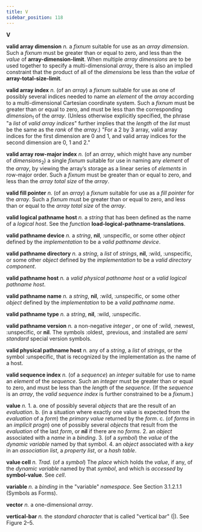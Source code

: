 ```yaml
---
title: V
sidebar_position: 118
---
```


**V** 

**valid array dimension** *n.* a *fixnum* suitable for use as an *array dimension*. Such a *fixnum* must be greater than or equal to zero, and less than the *value* of **array-dimension-limit**. When multiple *array dimensions* are to be used together to specify a multi-dimensional *array*, there is also an implied constraint that the product of all of the *dimensions* be less than the *value* of **array-total-size-limit**. 

**valid array index** *n.* (of an *array*) a *fixnum* suitable for use as one of possibly several indices needed to name an *element* of the *array* according to a multi-dimensional Cartesian coordinate system. Such a *fixnum* must be greater than or equal to zero, and must be less than the corresponding *dimension*<sub>1</sub> of the *array*. (Unless otherwise explicitly specified, the phrase "a *list* of *valid array indices*" further implies that the *length* of the *list* must be the same as the *rank* of the *array*.) "For a 2 by 3 array, valid array indices for the first dimension are 0 and 1, and valid array indices for the second dimension are 0, 1 and 2." 

**valid array row-major index** *n.* (of an *array*, which might have any number of *dimensions*<sub>2</sub>) a single *fixnum* suitable for use in naming any *element* of the *array*, by viewing the array’s storage as a linear series of *elements* in row-major order. Such a *fixnum* must be greater than or equal to zero, and less than the *array total size* of the *array*. 

**valid fill pointer** *n.* (of an *array*) a *fixnum* suitable for use as a *fill pointer* for the *array*. Such a *fixnum* must be greater than or equal to zero, and less than or equal to the *array total size* of the *array*. 

**valid logical pathname host** *n.* a *string* that has been defined as the name of a *logical host*. See the *function* **load-logical-pathname-translations**. 

**valid pathname device** *n.* a *string*, **nil**, :unspecific, or some other *object* defined by the *implementation* to be a *valid pathname device*. 

**valid pathname directory** *n.* a *string*, a *list* of *strings*, **nil**, :wild, :unspecific, or some other *object* defined by the *implementation* to be a *valid directory component*. 

**valid pathname host** *n.* a *valid physical pathname host* or a *valid logical pathname host*. 

**valid pathname name** *n.* a *string*, **nil**, :wild, :unspecific, or some other *object* defined by the *implementation* to be a *valid pathname name*. 

**valid pathname type** *n.* a *string*, **nil**, :wild, :unspecific. 

**valid pathname version** *n.* a non-negative *integer* , or one of :wild, :newest,  :unspecific, or **nil**. The symbols :oldest, :previous, and :installed are *semi*  *standard* special version symbols. 

**valid physical pathname host** *n.* any of a *string*, a *list* of *strings*, or the symbol :unspecific, that is recognized by the implementation as the name of a host. 

**valid sequence index** *n.* (of a *sequence*) an *integer* suitable for use to name an *element* of the *sequence*. Such an *integer* must be greater than or equal to zero, and must be less than the *length* of the *sequence*. (If the *sequence* is an *array*, the *valid sequence index* is further constrained to be a *fixnum*.) 

**value** *n.* 1. a. one of possibly several *objects* that are the result of an *evaluation*. b. (in a situation where exactly one value is expected from the *evaluation* of a *form*) the *primary value* returned by the *form*. c. (of *forms* in an *implicit progn*) one of possibly several *objects* that result from the *evaluation* of the last *form*, or **nil** if there are no *forms*. 2. an *object* associated with a *name* in a *binding*. 3. (of a *symbol*) the *value* of the *dynamic variable* named by that symbol. 4. an *object* associated with a *key* in an *association list*, a *property list*, or a *hash table*. 

**value cell** *n. Trad.* (of a *symbol*) The *place* which holds the *value*, if any, of the *dynamic variable* named by that *symbol*, and which is *accessed* by **symbol-value**. See *cell*. 

**variable** *n.* a *binding* in the "variable" *namespace*. See Section 3.1.2.1.1 (Symbols as Forms). 

**vector** *n.* a one-dimensional *array*. 

**vertical-bar** *n.* the *standard character* that is called "vertical bar" (|). See Figure 2–5. 


